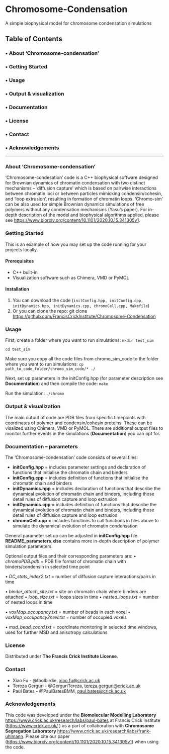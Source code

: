 # Chromosome-Condensation
A simple biophysical model for chromosome condensation simulations


## Table of Contents

### •	 About ‘Chromosome-condensation’

### •	 Getting Started

### • Usage

### •	Output & visualization

### •	Documentation

### •	License

### •	Contact

### •	Acknowledgements

------------------------------------

### About ‘Chromosome-condensation’

‘Chromosome-condesation’ code is a C++ biophysical software designed for Brownian dynamics of chromatin condensation with two distinct mechanisms – ‘diffusion capture’ which is based on pairwise interactions between chromatin loci or between particles mimicking condensin/cohesin, and ‘loop extrusion’, resulting in formation of chromatin loops. ‘Chromo-sim’ can be also used for simple Brownian dynamics simulations of free polymers without any condensation mechanisms (Yasu’s paper). 
For in-depth description of the model and biophysical algorithms applied, please see https://www.biorxiv.org/content/10.1101/2020.10.15.341305v1.


### Getting Started

This is an example of how you may set up the code running for your projects locally.

#### Prerequisites
-	C++ built-in
-	Visualization software such as Chimera, VMD or PyMOL

#### Installation
1.	You can download the code (`initConfig.hpp, initConfig.cpp, initDynamics.hpp, initDynamics.cpp, chromoCell.cpp, Makefile`)
2.	Or you can clone the repo: git clone https://github.com/FrancisCrickInstitute/Chromosome-Condensation


### Usage

First, create a folder where you want to run simulations:
`mkdir test_sim`

`cd test_sim`

Make sure you copy all the code files from chromo_sim_code to the folder where you want to run simulations:
`cp path_to_code_folder/chromo_sim_code/* ./ `

Next, set up parameters in the initConfig.hpp (for parameter description see **Documentation**) and then compile the code:
`make`

Run the simulation:
`./chromo`


### Output & visualization

The main output of code are PDB files from specific timepoints with coordinates of polymer and condensin/cohesin proteins. These can be visalized using Chimera, VMD or PyMOL. There are additional output files to monitor further events in the simulations (**Documentation**) you can opt for. 


### Documentation – parameters 

The ‘Chromosome-condensation’ code consists of several files:

- **initConfig.hpp** = includes parameter settings and declaration of functions that initialise the chromatin chain and binders
- **initConfig.cpp** = includes definition of functions that initialise the chromatin chain and binders
- **initDynamics.hpp** = includes declaration of functions that describe the dynamical evolution of chromatin chain and binders, including those detail rules of diffusion capture and loop extrusion
- **initDynamics.cpp** = includes definition of functions that describe the dynamical evolution of chromatin chain and binders, including those detail rules of diffusion capture and loop extrusion
- **chromoCell.cpp** = includes functions to call functions in files above to simulate the dynamical evolution of chromatin condensation


General parameter set up can be adjusted in **initConfig.hpp** file. **README_parameters.xlsx** contains more in-depth description of polymer simulation parameters.

Optional output files and their corresponding parameters are:
•	_chromoPDB_*.pdb* = PDB file format of chromatin chain with binders/condensin in selected time point

•	_DC_stats_index2.txt_ = number of diffusion capture interactions/pairs in time

•	_binder_attach_site.txt_ = site on chromatin chain where binders are attached
•	_loop_size.txt_ = loops sizes in time
•	_nested_loops.txt_ = number of nested loops in time

•	_voxMap_occupancy.txt_ = number of beads in each voxel
•	_voxMap_occupancy2new.txt_ = number of occupied voxels

•	_msd_bead_coord.txt_ = coordinate monitoring in selected time windows, used for further MSD and anisotropy calculations



### License
Distributed under **The Francis Crick Institute License**. 
 

### Contact
-	Xiao Fu - @foolbirdie, xiao.fu@crick.ac.uk
-	Tereza Gerguri - @GerguriTereza, tereza.gerguri@crick.ac.uk
-	Paul Bates - @PaulBatesBMM, paul.bates@crick.ac.uk


### Acknowledgements

This code was developed under the **Biomolecular Modelling Laboratory** https://www.crick.ac.uk/research/labs/paul-bates at Francis Crick Institute (https://www.crick.ac.uk/ ) as a part of collaboration with **Chromosome Segregation Laboratory** https://www.crick.ac.uk/research/labs/frank-uhlmann. 
Please cite our paper (https://www.biorxiv.org/content/10.1101/2020.10.15.341305v1) when using the code.





